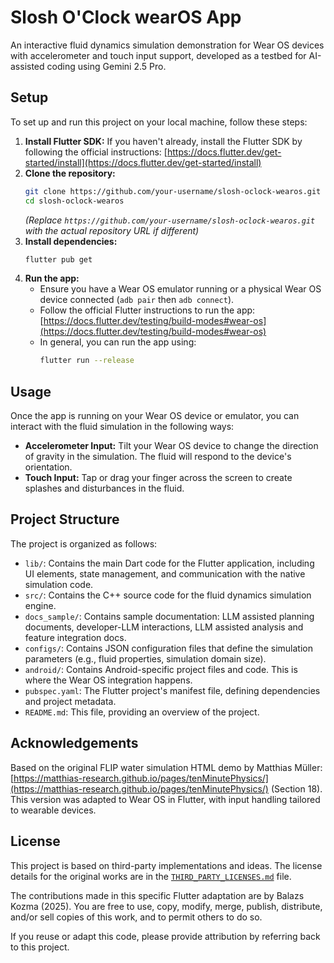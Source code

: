 # Slosh O'Clock wearOS App

An interactive fluid dynamics simulation demonstration for Wear OS devices with accelerometer and touch input support, developed as a testbed for AI-assisted coding using Gemini 2.5 Pro.

## Setup

To set up and run this project on your local machine, follow these steps:

1.  **Install Flutter SDK:** If you haven't already, install the Flutter SDK by following the official instructions: [https://docs.flutter.dev/get-started/install](https://docs.flutter.dev/get-started/install)
2.  **Clone the repository:**
    ```bash
    git clone https://github.com/your-username/slosh-oclock-wearos.git 
    cd slosh-oclock-wearos
    ```
    *(Replace `https://github.com/your-username/slosh-oclock-wearos.git` with the actual repository URL if different)*
3.  **Install dependencies:**
    ```bash
    flutter pub get
    ```
4.  **Run the app:**
    *   Ensure you have a Wear OS emulator running or a physical Wear OS device connected (```adb pair``` then ```adb connect```).
    *   Follow the official Flutter instructions to run the app: [https://docs.flutter.dev/testing/build-modes#wear-os](https://docs.flutter.dev/testing/build-modes#wear-os)
    *   In general, you can run the app using:
        ```bash
        flutter run --release
        ```

## Usage

Once the app is running on your Wear OS device or emulator, you can interact with the fluid simulation in the following ways:

*   **Accelerometer Input:** Tilt your Wear OS device to change the direction of gravity in the simulation. The fluid will respond to the device's orientation.
*   **Touch Input:** Tap or drag your finger across the screen to create splashes and disturbances in the fluid.

## Project Structure

The project is organized as follows:

*   `lib/`: Contains the main Dart code for the Flutter application, including UI elements, state management, and communication with the native simulation code.
*   `src/`: Contains the C++ source code for the fluid dynamics simulation engine.
*   `docs_sample/`: Contains sample documentation: LLM assisted planning documents, developer-LLM interactions, LLM assisted analysis and feature integration docs.
*   `configs/`: Contains JSON configuration files that define the simulation parameters (e.g., fluid properties, simulation domain size).
*   `android/`: Contains Android-specific project files and code. This is where the Wear OS integration happens.
*   `pubspec.yaml`: The Flutter project's manifest file, defining dependencies and project metadata.
*   `README.md`: This file, providing an overview of the project.

## Acknowledgements

Based on the original FLIP water simulation HTML demo by Matthias Müller:
[https://matthias-research.github.io/pages/tenMinutePhysics/](https://matthias-research.github.io/pages/tenMinutePhysics/) (Section 18).
This version was adapted to Wear OS in Flutter, with input handling tailored to wearable devices.

## License

This project is based on third-party implementations and ideas. The license details for the original works are in the [`THIRD_PARTY_LICENSES.md`](THIRD_PARTY_LICENSES.md) file.

The contributions made in this specific Flutter adaptation are by Balazs Kozma (2025).
You are free to use, copy, modify, merge, publish, distribute, and/or sell copies of this work,
and to permit others to do so.

If you reuse or adapt this code, please provide attribution by referring back to this project.
